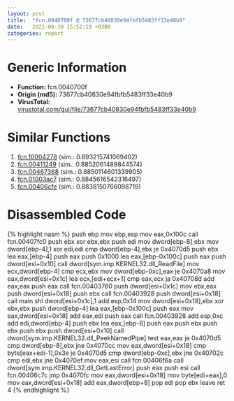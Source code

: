 ```yaml
---
layout: post
title:  "fcn.0040700f @ 73677cb40830e94fbfb5483ff33e40b9"
date:   2021-08-30 15:52:19 +0300
categories: report
---
```


# Generic Information
- **Function:** fcn.0040700f
- **Origin (md5):** 73677cb40830e94fbfb5483ff33e40b9
- **VirusTotal:** [virustotal.com/gui/file/73677cb40830e94fbfb5483ff33e40b9][virustotal_ref]



# Similar Functions

1. [fcn.10004278][similar_1_ref] (sim.: 0.893215741069402)
2. [fcn.00411249][similar_2_ref] (sim.: 0.8852061489844574)
3. [fcn.00467368][similar_3_ref] (sim.: 0.8850114601339905)
4. [fcn.01003ac7][similar_4_ref] (sim.: 0.8845616542316497)
5. [fcn.00406cfe][similar_5_ref] (sim.: 0.8838150766098719)


# Disassembled Code

{% highlight nasm %}
push ebp
mov ebp,esp
mov eax,0x100c
call fcn.00407fc0
push ebx
xor ebx,ebx
push edi
mov dword[ebp-8],ebx
mov dword[ebp-4],1
xor edi,edi
cmp dword[ebp-4],ebx
je 0x4070d5
push ebx
lea eax,[ebp-4]
push eax
push 0x1000
lea eax,[ebp-0x100c]
push eax
push dword[esi+0x10]
call dword[sym.imp.KERNEL32.dll_ReadFile]
mov ecx,dword[ebp-4]
cmp ecx,ebx
mov dword[ebp-0xc],eax
je 0x4070a8
mov eax,dword[esi+0x1c]
lea ecx,[edi+ecx+1]
cmp eax,ecx
ja 0x40708d
add eax,eax
push eax
call fcn.00403760
push dword[esi+0x1c]
mov ebx,eax
push dword[esi+0x18]
push ebx
call fcn.00403928
push dword[esi+0x18]
call main
shl dword[esi+0x1c],1
add esp,0x14
mov dword[esi+0x18],ebx
xor ebx,ebx
push dword[ebp-4]
lea eax,[ebp-0x100c]
push eax
mov eax,dword[esi+0x18]
add eax,edi
push eax
call fcn.00403928
add esp,0xc
add edi,dword[ebp-4]
push ebx
lea eax,[ebp-8]
push eax
push ebx
push ebx
push ebx
push dword[esi+0x10]
call dword[sym.imp.KERNEL32.dll_PeekNamedPipe]
test eax,eax
je 0x4070d5
cmp dword[ebp-8],ebx
jne 0x4070cc
mov eax,dword[esi+0x18]
cmp byte[eax+edi-1],0x3e
je 0x4070d5
cmp dword[ebp-0xc],ebx
jne 0x40702c
cmp edi,ebx
jne 0x4070ef
mov eax,esi
call fcn.00406f6a
call dword[sym.imp.KERNEL32.dll_GetLastError]
push eax
push esi
call fcn.00406c7c
jmp 0x4070fc
mov eax,dword[esi+0x18]
mov byte[edi+eax],0
mov eax,dword[esi+0x18]
add eax,dword[ebp+8]
pop edi
pop ebx
leave 
ret 4
{% endhighlight %}


[similar_1_ref]: /report/fcn.10004278@481b545f5c18f2fce1caac67ddc419e8
[similar_2_ref]: /report/fcn.00411249@7b00dd8f2abf54a73bfb09681334ff78
[similar_3_ref]: /report/fcn.00467368@d96761eb00d2d97e2b6f5ffffed0b46a
[similar_4_ref]: /report/fcn.01003ac7@7be42d186738ec1816397d616de2cb9d
[similar_5_ref]: /report/fcn.00406cfe@73677cb40830e94fbfb5483ff33e40b9
[virustotal_ref]: https://www.virustotal.com/gui/file/73677cb40830e94fbfb5483ff33e40b9